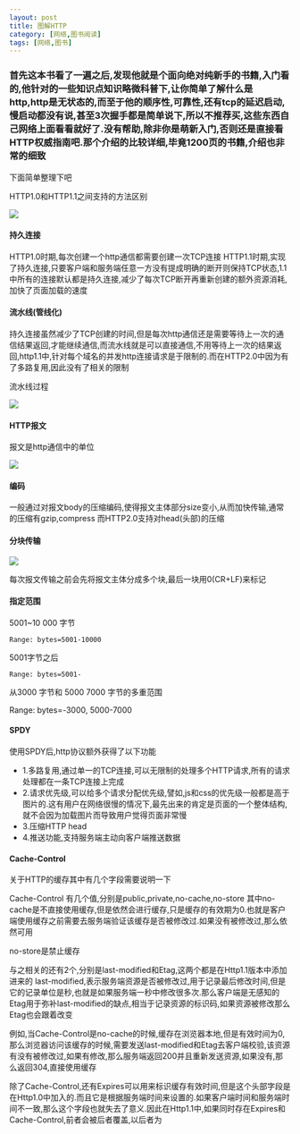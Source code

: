 ```yaml
---
layout: post
title: 图解HTTP
category: [网络,图书阅读]
tags: [网络,图书]
---
```


### 首先这本书看了一遍之后,发现他就是个面向绝对纯新手的书籍,入门看的,他针对的一些知识点知识略微科普下,让你简单了解什么是http,http是无状态的,而至于他的顺序性,可靠性,还有tcp的延迟启动,慢启动都没有说,甚至3次握手都是简单说下,所以不推荐买,这些东西自己网络上面看看就好了.没有帮助,除非你是萌新入门,否则还是直接看HTTP权威指南吧.那个介绍的比较详细,毕竟1200页的书籍,介绍也非常的细致

下面简单整理下吧


HTTP1.0和HTTP1.1之间支持的方法区别

![](http://pic.woowen.com/http1andhttp1.0.png)

#### 持久连接

HTTP1.0时期,每次创建一个http通信都需要创建一次TCP连接
HTTP1.1时期,实现了持久连接,只要客户端和服务端任意一方没有提成明确的断开则保持TCP状态,1.1中所有的连接默认都是持久连接,减少了每次TCP断开再重新创建的额外资源消耗,加快了页面加载的速度


#### 流水线(管线化)

持久连接虽然减少了TCP创建的时间,但是每次http通信还是需要等待上一次的通信结果返回,才能继续通信,而流水线就是可以直接通信,不用等待上一次的结果返回,http1.1中,针对每个域名的并发http连接请求是于限制的.而在HTTP2.0中因为有了多路复用,因此没有了相关的限制

流水线过程

![](http://pic.woowen.com/%E5%B1%8F%E5%B9%95%E5%BF%AB%E7%85%A7%202017-04-05%20%E4%B8%8A%E5%8D%8812.19.22.png)

#### HTTP报文

报文是http通信中的单位

![](http://pic.woowen.com/%E5%B1%8F%E5%B9%95%E5%BF%AB%E7%85%A7%202017-04-05%20%E4%B8%8A%E5%8D%8812.21.32.png)

#### 编码

一般通过对报文body的压缩编码,使得报文主体部分size变小,从而加快传输,通常的压缩有gzip,compress 而HTTP2.0支持对head(头部)的压缩

#### 分块传输

![](http://pic.woowen.com/%E5%B1%8F%E5%B9%95%E5%BF%AB%E7%85%A7%202017-04-05%20%E4%B8%8A%E5%8D%8812.24.31.png)

每次报文传输之前会先将报文主体分成多个块,最后一块用0(CR+LF)来标记

#### 指定范围

5001~10 000 字节

``` Range: bytes=5001-10000 ```

5001字节之后

``` Range: bytes=5001- ```

从3000 字节和 5000 7000 字节的多重范围

Range: bytes=-3000, 5000-7000

#### SPDY

使用SPDY后,http协议额外获得了以下功能

* 1.多路复用,通过单一的TCP连接,可以无限制的处理多个HTTP请求,所有的请求处理都在一条TCP连接上完成
* 2.请求优先级,可以给多个请求分配优先级,譬如,js和css的优先级一般都是高于图片的.这有用户在网络很慢的情况下,最先出来的肯定是页面的一个整体结构,就不会因为加载图片而导致用户觉得页面非常慢
* 3.压缩HTTP head
* 4.推送功能,支持服务端主动向客户端推送数据

#### Cache-Control

关于HTTP的缓存其中有几个字段需要说明一下

Cache-Control 有几个值,分别是public,private,no-cache,no-store
其中no-cache是不直接使用缓存,但是依然会进行缓存,只是缓存的有效期为0.也就是客户端使用缓存之前需要去服务端验证该缓存是否被修改过.如果没有被修改过,那么依然可用

no-store是禁止缓存

与之相关的还有2个,分别是last-modified和Etag,这两个都是在Http1.1版本中添加进来的
last-modified,表示服务端资源是否被修改过,用于记录最后修改时间,但是它的记录单位是秒,也就是如果服务端一秒中修改很多次.那么客户端是无感知的
Etag用于弥补last-modified的缺点,相当于记录资源的标识码,如果资源被修改那么Etag也会跟着改变

例如,当Cache-Control是no-cache的时候,缓存在浏览器本地,但是有效时间为0,那么浏览器访问该缓存的时候,需要发送last-modified和Etag去客户端校验,该资源有没有被修改过,如果有修改,那么服务端返回200并且重新发送资源,如果没有,那么返回304,直接使用缓存

除了Cache-Control,还有Expires可以用来标识缓存有效时间,但是这个头部字段是在Http1.0中加入的.而且它是根据服务端时间来设置的.如果客户端时间和服务端时间不一致,那么这个字段也就失去了意义.因此在Http1.1中,如果同时存在Expires和Cache-Control,前者会被后者覆盖,以后者为












